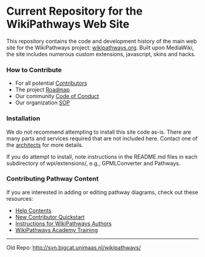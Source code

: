 Current Repository for the WikiPathways Web Site
====
This repository contains the code and development history of the main web site for the WikiPathways project:
[wikipathways.org](http://wikipathways.org). Built upon MediaWiki, 
the site includes numerous custom extensions, javascript, skins and hacks.

### How to Contribute
* For all potential [Contributors](CONTRIBUTING.md)
* The project [Roadmap](ROADMAP.md)
* Our community [Code of Conduct](CODEOFCONDUCT.md)
* Our organization [SOP](SOP.md)

### Installation

We do not recommend attempting to install this site code as-is. There are many parts and services required that are not included here. Contact one of the [architects](https://www.wikipathways.org/index.php/WikiPathways:Team#Architects) for more details.

If you do attempt to install, note instructions in the README.md files in each subdirectory of wpi/extensions/, e.g., GPMLConverter and Pathways.

### Contributing Pathway Content
If you are interested in adding or editing pathway diagrams, check out these resources:
* [Help Contents](https://www.wikipathways.org/index.php/Help:Contents)
* [New Contributor Quickstart](https://www.wikipathways.org/index.php/Help:New_Contributor_Quickstart)
* [Instructions for WikiPathways Authors](http://wikipathways.org/img_auth.php/d/d0/Instructions_for_WikiPathways_Authors.pdf)
* [WikiPathways Academy Training](http://academy.wikipathways.org/)

---
Old Repo: http://svn.bigcat.unimaas.nl/wikipathways/
